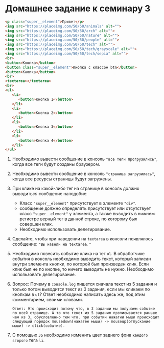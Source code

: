 # Домашнее задание к семинару 3

```html
<p class="super__element">Привет</p>
<img src="https://placeimg.com/50/50/animals" alt="">
<img src="https://placeimg.com/50/50/arch" alt="">
<img src="https://placeimg.com/50/50/nature" alt="">
<img src="https://placeimg.com/50/50/people" alt="">
<img src="https://placeimg.com/50/50/tech" alt="">
<img src="https://placeimg.com/50/50/tech/grayscale" alt="">
<img src="https://placeimg.com/50/50/tech/sepia" alt="">
<br>
<button>Кнопка</button>
<button class="super__element">Кнопка с классом btn</button>
<button>Кнопка</button>
<br>
<textarea></textarea>
<br>
<ul>
   <li>
      <button>Кнопка 1</button>
   </li>
   <li>
      <button>Кнопка 2</button>
   </li>
   <li>
      <button>Кнопка 3</button>
   </li>
   <li>
      <button>Кнопка 4</button>
   </li>
</ul>
```

1. Необходимо вывести сообщение в консоль `"все теги прогрузились"`, когда все теги будут созданы браузером.
2. Необходимо вывести сообщение в консоль `"страница загрузилась"`, когда все ресурсы страницы будут загружены.
3. При клике на какой-либо тег на странице в консоль должно выводиться сообщение наподобие:
   - Класс `"super__element"` присутствует в элементе `"div"`.
   - сообщение должно определять присутствует или отсутствует класс `"super__element"` у элемента, а также выводить в нижнем регистре верный тег в данной строке, по которому был совершен клик.
   - Необходимо использовать делегирование.
4. Сделайте, чтобы при наведении на `textarea` в консоли появлялось сообщение: `"Вы навели на textarea."`
5. Необходимо повесить событие клика на тег `ul`. В обработчике события в консоль необходимо выводить текст, который записан внутри элемента кнопки, по которой был произведен клик. Если клик был не по кнопке, то ничего выводить не нужно. Необходимо использовать делегирование.
6. Вопрос: Почему в `console.log` пишется сначала текст из 5 задания и только потом выводится текст из 3 задания, если мы кликаем по кнопкам в `ul`? Ответ необходимо написать здесь же, под этим комментарием, своими словами.

   ```text
   Ответ: Это происходит потому что, в 3 задании мы получаем событие по всей странице. А то что текст из 5 задания прописывается раньше чем из 3, обусловленно тем что, при событии нажатии мыши происходит следующий порядок mousedown(нажатее мыши) -> mouseup(отпускание мыши) -> click(событие).
   ```

7. С помощью `JS` необходимо изменить цвет заднего фона `каждого второго` тега `li`.

